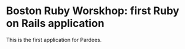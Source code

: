 # Boston Ruby Worskhop: first Ruby on Rails application

This is the first application for Pardees.
